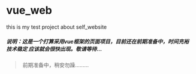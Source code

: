 # vue_web
this is my test project about self_website

#####	说明：这是一个打算采用vue框架的页面项目，目前还在前期准备中，时间充裕 技术稳定 应该就会很快出现。敬请等待...

> ​	前期准备中，稍安勿躁.........

